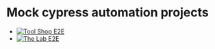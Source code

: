 # Mock cypress automation projects

* [![Tool Shop E2E](https://github.com/vraicu/cypress-sandbox/actions/workflows/tool-shop.yml/badge.svg?branch=develop&event=push)](https://github.com/vraicu/cypress-sandbox/actions/workflows/tool-shop.yml)
* [![The Lab E2E](https://github.com/vraicu/cypress-sandbox/actions/workflows/the-lab.yml/badge.svg?branch=develop)](https://github.com/vraicu/cypress-sandbox/actions/workflows/the-lab.yml)
